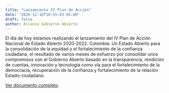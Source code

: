 ```yaml
---
title: "Lanzamiento IV Plan de Acción"
date: "2020-12-10T16:55:03-05:00"
draft: false
author: Alianza Gobierno Abierto
---
```

El día de hoy estamos realizando el lanzamiento del IV Plan de Acción Nacional de Estado Abierto 2020-2022. Colombia: Un Estado Abierto para la consolidación de la equidad y el fortalecimiento de la confianza ciudadana, el resultado de varios meses de esfuerzo por consolidar unos compromisos con el Gobierno Abierto basado en la transparencia, rendición de cuentas, innovación y tecnología como vía para el fortalecimiento de la democracia, recuperación de la confianza y fortalecimiento de la relación Estado-ciudadano.

[Ver documento completo](/documents/Plan-de-Accion-IV.pdf).
